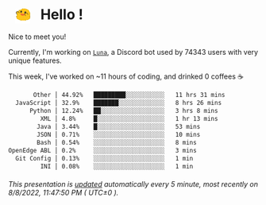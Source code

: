 <h1>   <img src="./spoinky.gif" style="vertical-align:middle;" width="30px">   Hello ! </h1>

Nice to meet you!

Currently, I'm working on <a href='https://github.com/Asgarrrr/Luna'>`Luna`</a>, a Discord bot used by 74343 users with very unique features.

This week, I've worked on ~11 hours of coding, and drinked 0 coffees ☕

```
       Other │ 44.92%   █████████░░░░░░░░░░░   11 hrs 31 mins
  JavaScript │ 32.9%    ███████░░░░░░░░░░░░░   8 hrs 26 mins
      Python │ 12.24%   ██░░░░░░░░░░░░░░░░░░   3 hrs 8 mins
         XML │ 4.8%     █░░░░░░░░░░░░░░░░░░░   1 hr 13 mins
        Java │ 3.44%    █░░░░░░░░░░░░░░░░░░░   53 mins
        JSON │ 0.71%    ░░░░░░░░░░░░░░░░░░░░   10 mins
        Bash │ 0.54%    ░░░░░░░░░░░░░░░░░░░░   8 mins
OpenEdge ABL │ 0.2%     ░░░░░░░░░░░░░░░░░░░░   3 mins
  Git Config │ 0.13%    ░░░░░░░░░░░░░░░░░░░░   1 min
         INI │ 0.08%    ░░░░░░░░░░░░░░░░░░░░   1 min
```

###### This presentation is [updated](https://github.com/Asgarrrr) automatically every 5 minute, most recently on 8/8/2022, 11:47:50 PM ( UTC±0 ).